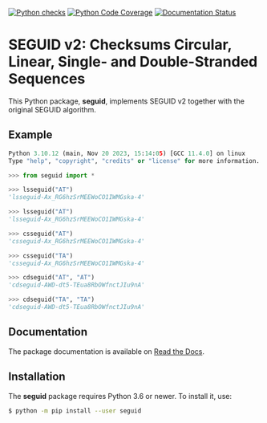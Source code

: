 [![Python checks](https://github.com/MetabolicEngineeringGroupCBMA/seguid/actions/workflows/check-python.yml/badge.svg)](https://github.com/MetabolicEngineeringGroupCBMA/seguid/actions/workflows/check-python.yml)
[![Python Code Coverage](https://codecov.io/gh/MetabolicEngineeringGroupCBMA/seguid/graph/badge.svg)](https://codecov.io/gh/MetabolicEngineeringGroupCBMA/seguid)
[![Documentation Status](https://readthedocs.org/projects/seguid/badge/?version=latest)](https://seguid.readthedocs.io/en/latest/?badge=latest)



# SEGUID v2: Checksums Circular, Linear, Single- and Double-Stranded Sequences

This Python package, **seguid**, implements SEGUID v2 together with
the original SEGUID algorithm.


## Example

```python
Python 3.10.12 (main, Nov 20 2023, 15:14:05) [GCC 11.4.0] on linux
Type "help", "copyright", "credits" or "license" for more information.

>>> from seguid import *

>>> lsseguid("AT")
'lsseguid-Ax_RG6hzSrMEEWoCO1IWMGska-4'

>>> lsseguid("AT")
'lsseguid-Ax_RG6hzSrMEEWoCO1IWMGska-4'

>>> csseguid("AT")
'csseguid-Ax_RG6hzSrMEEWoCO1IWMGska-4'

>>> csseguid("TA")
'csseguid-Ax_RG6hzSrMEEWoCO1IWMGska-4'

>>> cdseguid("AT", "AT")
'cdseguid-AWD-dt5-TEua8RbOWfnctJIu9nA'

>>> cdseguid("TA", "TA")
'cdseguid-AWD-dt5-TEua8RbOWfnctJIu9nA'
```


## Documentation

The package documentation is available on [Read the
Docs](https://seguid.readthedocs.io/en/latest/).


## Installation

The **seguid** package requires Python 3.6 or newer. To install it, use:

```sh
$ python -m pip install --user seguid
```
